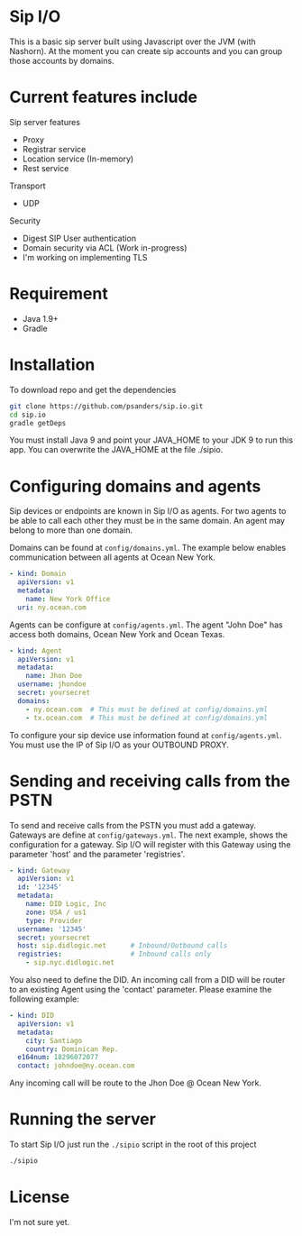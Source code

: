 # Sip I/O

This is a basic sip server built using Javascript over the JVM (with Nashorn). 
At the moment you can create sip accounts and you can group those accounts by domains.

# Current features include

Sip server features

- Proxy
- Registrar service
- Location service (In-memory)
- Rest service

Transport

- UDP 

Security

- Digest SIP User authentication
- Domain security via ACL (Work in-progress)
- I'm working on implementing TLS

# Requirement

* Java 1.9+
* Gradle

# Installation

To download repo and get the dependencies

```bash
git clone https://github.com/psanders/sip.io.git
cd sip.io
gradle getDeps
```

You must install Java 9 and point your JAVA_HOME to your JDK 9 to run 
this app. You can overwrite the JAVA_HOME at the file ./sipio.

# Configuring domains and agents

Sip devices or endpoints are known in Sip I/O as agents. For two agents
to be able to call each other they must be in the same domain. An agent
may belong to more than one domain.

Domains can be found at `config/domains.yml`. The example below
enables communication between all agents at Ocean New York.

```yml
- kind: Domain
  apiVersion: v1
  metadata:
    name: New York Office
  uri: ny.ocean.com
```

Agents can be configure at `config/agents.yml`. The agent "John Doe" has
access both domains, Ocean New York and Ocean Texas.

```yml
- kind: Agent
  apiVersion: v1
  metadata:
    name: Jhon Doe
  username: jhondoe
  secret: yoursecret
  domains:
    - ny.ocean.com  # This must be defined at config/domains.yml
    - tx.ocean.com  # This must be defined at config/domains.yml
```

To configure your sip device use information found at `config/agents.yml`.
You must use the IP of Sip I/O as your OUTBOUND PROXY.

# Sending and receiving calls from the PSTN

To send and receive calls from the PSTN you must add a gateway. Gateways
are define at `config/gateways.yml`. The next example, shows the configuration
for a gateway. Sip I/O will register with this Gateway using the parameter 'host'
and the parameter 'registries'.

```yml
- kind: Gateway
  apiVersion: v1
  id: '12345'
  metadata:
    name: DID Logic, Inc
    zone: USA / us1
    type: Provider
  username: '12345'
  secret: yoursecret
  host: sip.didlogic.net      # Inbound/Outbound calls
  registries:                 # Inbound calls only
    - sip.nyc.didlogic.net
```

You also need to define the DID. An incoming call from a DID will be router
to an existing Agent using the 'contact' parameter. Please examine the 
following example:

```yml
- kind: DID
  apiVersion: v1
  metadata:
    city: Santiago
    country: Dominican Rep.
  e164num: 18296072077
  contact: johndoe@ny.ocean.com
```

Any incoming call will be route to the Jhon Doe @ Ocean New York.

# Running the server

To start Sip I/O just run the `./sipio` script in the root of this 
project

```bash
./sipio
```

# License

I'm not sure yet.